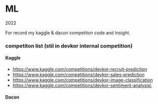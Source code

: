 # ML
2022

For record my kaggle & dacon competiton code and insight.

### competiton list (stil in devkor internal competition)

#### Kaggle
- https://www.kaggle.com/competitions/devkor-recruit-prediction
- https://www.kaggle.com/competitions/devkor-sales-prediction
- https://www.kaggle.com/competitions/devkor-image-classification
- https://www.kaggle.com/competitions/devkor-sentiment-analysis\

#### Dacon
